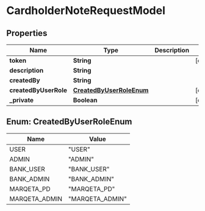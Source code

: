 
# CardholderNoteRequestModel

## Properties
Name | Type | Description | Notes
------------ | ------------- | ------------- | -------------
**token** | **String** |  |  [optional]
**description** | **String** |  | 
**createdBy** | **String** |  | 
**createdByUserRole** | [**CreatedByUserRoleEnum**](#CreatedByUserRoleEnum) |  |  [optional]
**_private** | **Boolean** |  |  [optional]


<a name="CreatedByUserRoleEnum"></a>
## Enum: CreatedByUserRoleEnum
Name | Value
---- | -----
USER | &quot;USER&quot;
ADMIN | &quot;ADMIN&quot;
BANK_USER | &quot;BANK_USER&quot;
BANK_ADMIN | &quot;BANK_ADMIN&quot;
MARQETA_PD | &quot;MARQETA_PD&quot;
MARQETA_ADMIN | &quot;MARQETA_ADMIN&quot;



